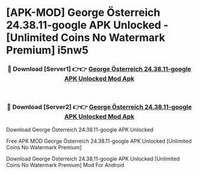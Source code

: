 # [APK-MOD] George Österreich 24.38.11-google APK Unlocked - [Unlimited Coins No Watermark Premium] i5nw5



<div align="center">
<h3>🔴 Download [Server1] 👉👉 <a href="https://momento.my/?title=George_Österreich_24.38.11-google_APK_Unlocked">George Österreich 24.38.11-google APK Unlocked Mod Apk</a></h3><br>

<h3>🔴 Download [Server2] 👉👉 <a href="https://momento.my/?title=George_Österreich_24.38.11-google_APK_Unlocked">George Österreich 24.38.11-google APK Unlocked Mod Apk</a></h3>
</div>



Download George Österreich 24.38.11-google APK Unlocked 

Free APK MOD George Österreich 24.38.11-google APK Unlocked [Unlimited Coins No Watermark Premium]

Download George Österreich 24.38.11-google APK Unlocked [Unlimited Coins No Watermark Premium] Mod For Android
